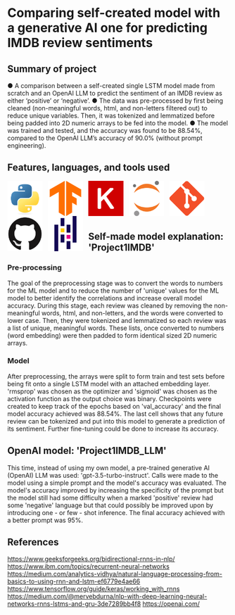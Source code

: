 # Comparing self-created model with a generative AI one for predicting IMDB review sentiments

## Summary of project
●	A comparison between a self-created single LSTM model made from scratch and an OpenAI LLM to predict the sentiment of an IMDB review as either ‘positive’ or ‘negative’.
●	The data was pre-processed by first being cleaned (non-meaningful words, html, and non-letters filtered out) to reduce unique variables. Then, it was tokenized and lemmatized before being padded into 2D numeric arrays to be fed into the model. 
●	The model was trained and tested, and the accuracy was found to be 88.54%, compared to the OpenAI LLM’s accuracy of 90.0% (without prompt engineering).

## Features, languages, and tools used
<img align="left" alt="Python" width="80px" style="padding-right:12px;" src="https://github.com/devicons/devicon/blob/v2.16.0/icons/python/python-original.svg" />
<img align="left" alt="TensorFlow" width="80px" style="padding-right:12px;" src="https://github.com/devicons/devicon/blob/v2.16.0/icons/tensorflow/tensorflow-original.svg" />
<img align="left" alt="Keras" width="80px" style="padding-right:12px;" src="https://github.com/devicons/devicon/blob/v2.16.0/icons/keras/keras-original.svg" />
<img align="left" alt="Jupyter" width="80px" style="padding-right:12px;" src="https://github.com/devicons/devicon/blob/v2.16.0/icons/jupyter/jupyter-original.svg" />
<img align="left" alt="Git" width="80px" style="padding-right:12px;" src="https://github.com/devicons/devicon/blob/v2.16.0/icons/git/git-plain.svg" />
<img align="left" alt="Github" width="80px" style="padding-right:12px;" src="https://github.com/devicons/devicon/blob/v2.16.0/icons/github/github-original.svg" />
<img align="left" alt="Pandas" width="80px" style="padding-right:12px;" src="https://github.com/devicons/devicon/blob/v2.16.0/icons/pandas/pandas-original.svg" />
<br><br><br><br><br>

## Self-made model explanation: 'Project1IMDB'
### Pre-processing
The goal of the preprocessing stage was to convert the words to numbers for the ML model and to reduce the number of 'unique' values for 
the ML model to better identify the correlations and increase overall model accuracy.
During this stage, each review was cleaned by removing the non-meaningful words, html, and non-letters, and the words were
converted to lower case. Then, they were tokenized and lemmatized so each review was a list of unique, meaningful words. These lists, once
converted to numbers (word embedding) were then padded to form identical sized 2D numeric arrays. 
### Model
After preprocessing, the arrays were split to form train and test sets before being fit onto a single LSTM model with an attached 
embedding layer. 'rmsprop' was chosen as the optimizer and 'sigmoid' was chosen as the activation function as the output choice was binary.
Checkpoints were created to keep track of the epochs based on 'val_accuracy' and the final model accuracy achieved was 88.54%. The last cell
shows that any future review can be tokenized and put into this model to generate a prediction of its sentiment. Further fine-tuning could
be done to increase its accuracy.
## OpenAI model: 'Project1IMDB_LLM'
This time, instead of using my own model, a pre-trained generative AI (OpenAI) LLM was used: 'gpt-3.5-turbo-instruct'. Calls were made to the
model using a simple prompt and the model's accuracy was evaluated. The model's accuracy improved by increasing the specificity of the 
prompt but the model still had some difficulty when a marked 'positive' review had some 'negative' language but that could possibly be
improved upon by introducing one - or few - shot inference. The final accuracy achieved with a better prompt was 95%.

## References
https://www.geeksforgeeks.org/bidirectional-rnns-in-nlp/
https://www.ibm.com/topics/recurrent-neural-networks
https://medium.com/analytics-vidhya/natural-language-processing-from-basics-to-using-rnn-and-lstm-ef6779e4ae66
https://www.tensorflow.org/guide/keras/working_with_rnns
https://medium.com/@mervebdurna/nlp-with-deep-learning-neural-networks-rnns-lstms-and-gru-3de7289bb4f8
https://openai.com/
